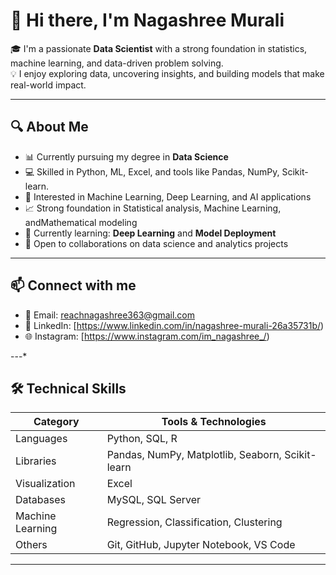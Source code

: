 # 👋 Hi there, I'm Nagashree Murali

🎓 I'm a passionate **Data Scientist** with a strong foundation in statistics, machine learning, and data-driven problem solving.  
💡 I enjoy exploring data, uncovering insights, and building models that make real-world impact.

---
## 🔍 About Me

- 📊 Currently pursuing my degree in **Data Science**
- 💻 Skilled in Python, ML, Excel, and tools like Pandas, NumPy, Scikit-learn.
- 🧠 Interested in Machine Learning, Deep Learning, and AI applications
- 📈 Strong foundation in Statistical analysis, Machine Learning, andMathematical modeling
- 🌱 Currently learning: **Deep Learning** and **Model Deployment**
- 🤝 Open to collaborations on data science and analytics projects

---
## 📫 Connect with me

- 📧 Email: reachnagashree363@gmail.com 
- 💼 LinkedIn: [https://www.linkedin.com/in/nagashree-murali-26a35731b/)  
- 🌐 Instagram: [https://www.instagram.com/im_nagashree_/) 

---*
## 🛠️ Technical Skills

| Category            | Tools & Technologies                            |
|---------------------|--------------------------------------------------|
| Languages           | Python, SQL, R                                   |
| Libraries           | Pandas, NumPy, Matplotlib, Seaborn, Scikit-learn |
| Visualization       |  Excel                         |
| Databases           | MySQL, SQL Server                 |
| Machine Learning    | Regression, Classification, Clustering     |
| Others              | Git, GitHub, Jupyter Notebook, VS Code           |

---

